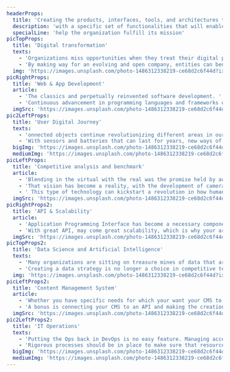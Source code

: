 ```yaml
---
headerProps:
  title: 'Creating the products, interfaces, tools, and architectures that will help the organization fulfill its mission and reach its audiences,'
  description: 'with a specific set of functionalities that will enable the users, but also the organization itself, to find the right match to their needs, whether they are informative, promotional or practical.'
  specialLine: 'help the organization fulfill its mission'
picTopProps:
  title: 'Digital transformation'
  texts:
    - 'Organizations miss opportunities when they treat their digital presence as static and unrelated to the rest of what the digital world has to offer.'
    - 'By making way for an evolving and open company, entities can benefit from what the internet has the best to offer, whether it is by interconnecting their very own tools, or by making use of several connectable technologies that can push their digital presence forward.'
  img: 'https://images.unsplash.com/photo-1486312338219-ce68d2c6f44d?ixlib=rb-4.0.3&ixid=MnwxMjA3fDB8MHxwaG90by1wYWdlfHx8fGVufDB8fHx8&auto=format&fit=crop&w=2372&q=80'
picRightProps:
  title: 'Web & App Development'
  article:
    - 'The classics and perpetually reinvented software development. '
    - 'Continuous advancement in programming languages and frameworks opens the way to more innovative and performing digital experiences, which helps redefine the format that can be used by organizations in their digital presence and the depth of technological possibilities they want to explore'
  imgSrc: 'https://images.unsplash.com/photo-1486312338219-ce68d2c6f44d?ixlib=rb-4.0.3&ixid=MnwxMjA3fDB8MHxwaG90by1wYWdlfHx8fGVufDB8fHx8&auto=format&fit=crop&w=2372&q=80'
pic2LeftProps:
  title: 'User Digital Journey'
  texts:
    - 'onnected objects continue revolutionizing different areas in our lives, from homes to territories, whatever wasn’t connected in the past, can now become “smart”, as in communicating information and oftentimes taking commands.'
    - 'With sensors and batteries that can last for years, new ways of collecting and acting on data received are invented each day'
  bigImg: 'https://images.unsplash.com/photo-1486312338219-ce68d2c6f44d?ixlib=rb-4.0.3&ixid=MnwxMjA3fDB8MHxwaG90by1wYWdlfHx8fGVufDB8fHx8&auto=format&fit=crop&w=2372&q=80'
  mediumImg: 'https://images.unsplash.com/photo-1486312338219-ce68d2c6f44d?ixlib=rb-4.0.3&ixid=MnwxMjA3fDB8MHxwaG90by1wYWdlfHx8fGVufDB8fHx8&auto=format&fit=crop&w=2372&q=80'
picLeftProps:
  title: 'Competitive analysis and benchmark'
  article:
    - 'Blending in the virtual with the real was the promise held by augmented reality technologies for years. '
    - 'That vision has become a reality, with the development of cameras on smartphones, that can now detect and measure in three dimensions, but also with the introduction of new headsets.'
    - ' This type of technology can kickstart a revolution in how humans will interact with the new blended spaces they’ll exist in.'
  imgSrc: 'https://images.unsplash.com/photo-1486312338219-ce68d2c6f44d?ixlib=rb-4.0.3&ixid=MnwxMjA3fDB8MHxwaG90by1wYWdlfHx8fGVufDB8fHx8&auto=format&fit=crop&w=2372&q=80'
picRightProps2:
  title: 'API & Scalability'
  article:
    - 'Application Programming Interface has become a necessary component in organizations’ digital agility, by making their data more flexible and adaptable to different use cases.'
    - 'With great API, may come great scalability, which is why your architecture should be able to handle going from 0 to 1, 10, or 100 million requests effortlessly.'
  imgSrc: 'https://images.unsplash.com/photo-1486312338219-ce68d2c6f44d?ixlib=rb-4.0.3&ixid=MnwxMjA3fDB8MHxwaG90by1wYWdlfHx8fGVufDB8fHx8&auto=format&fit=crop&w=2372&q=80'
picTopProps2:
  title: 'Data Science and Artificial Intelligence'
  texts:
    - 'Many organizations are sitting on treasure mines of data that are often unused, or worse, un-digitalized.'
    - 'Creating a data strategy is no longer a choice in competitive territories and markets, where its use is not limited to what is collected, but expanded to the understanding of future trends and challenges, by leveraging the power of Artificial Intelligence.'
  img: 'https://images.unsplash.com/photo-1486312338219-ce68d2c6f44d?ixlib=rb-4.0.3&ixid=MnwxMjA3fDB8MHxwaG90by1wYWdlfHx8fGVufDB8fHx8&auto=format&fit=crop&w=2372&q=80'
picLeftProps2:
  title: 'Content Management System'
  article:
    - 'Whether you have specific needs for which your want your CMS to be custom-made or a headless CMS repurposed for your workflow, managing your content should not be painful.'
    - 'A bonus is connecting your CMS to an API and making the creation, editing, and management of your content cross-channels as easy as publishing it.'
  imgSrc: 'https://images.unsplash.com/photo-1486312338219-ce68d2c6f44d?ixlib=rb-4.0.3&ixid=MnwxMjA3fDB8MHxwaG90by1wYWdlfHx8fGVufDB8fHx8&auto=format&fit=crop&w=2372&q=80'
pic2LeftProps2:
  title: 'IT Operations'
  texts:
    - 'Putting the Ops back in DevOps is no easy feature. Managing access levels, security of data, using the proper infrastructures to handle the workload, while making sure that performances are ideal.'
    - 'Rigorous processes should be in place to make sure that resources are well planned and easily scalable, without overpowering for the sake of being safe.'
  bigImg: 'https://images.unsplash.com/photo-1486312338219-ce68d2c6f44d?ixlib=rb-4.0.3&ixid=MnwxMjA3fDB8MHxwaG90by1wYWdlfHx8fGVufDB8fHx8&auto=format&fit=crop&w=2372&q=80'
  mediumImg: 'https://images.unsplash.com/photo-1486312338219-ce68d2c6f44d?ixlib=rb-4.0.3&ixid=MnwxMjA3fDB8MHxwaG90by1wYWdlfHx8fGVufDB8fHx8&auto=format&fit=crop&w=2372&q=80'
---
```

